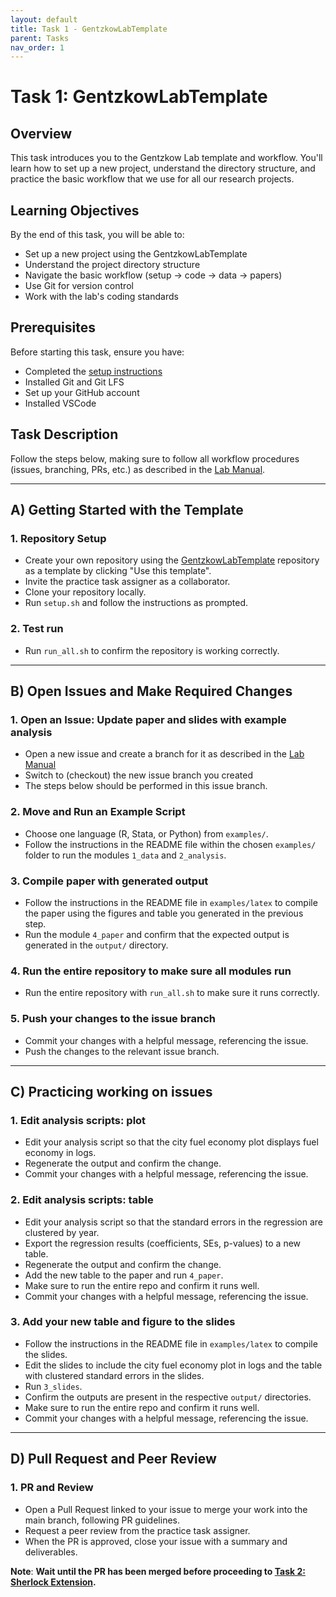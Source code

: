 ```yaml
---
layout: default
title: Task 1 - GentzkowLabTemplate
parent: Tasks
nav_order: 1
---
```


# Task 1: GentzkowLabTemplate

## Overview

This task introduces you to the Gentzkow Lab template and workflow. You'll learn how to set up a new project, understand the directory structure, and practice the basic workflow that we use for all our research projects.

## Learning Objectives

By the end of this task, you will be able to:

- Set up a new project using the GentzkowLabTemplate
- Understand the project directory structure
- Navigate the basic workflow (setup → code → data → papers)
- Use Git for version control
- Work with the lab's coding standards

## Prerequisites

Before starting this task, ensure you have:

- Completed the [setup instructions](setup_instr.md)
- Installed Git and Git LFS
- Set up your GitHub account
- Installed VSCode

## Task Description

Follow the steps below, making sure to follow all workflow procedures (issues, branching, PRs, etc.) as described in the [Lab Manual](https://docs.google.com/document/u/1/d/15urblzRR2XaymiXhvlEVfCJCwuMQQ3KaF-l4ol68dnA/edit?tab=t.0#heading=h.9zo0bcd06n82).

---

## A) Getting Started with the Template

### 1. Repository Setup
- Create your own repository using the [GentzkowLabTemplate](https://github.com/gentzkow/GentzkowLabTemplate) repository as a template by clicking "Use this template".
- Invite the practice task assigner as a collaborator.
- Clone your repository locally.
- Run `setup.sh` and follow the instructions as prompted. 

### 2. Test run
- Run `run_all.sh` to confirm the repository is working correctly. 

---

## B) Open Issues and Make Required Changes

### 1. Open an Issue: Update paper and slides with example analysis
- Open a new issue and create a branch for it as described in the [Lab Manual](https://docs.google.com/document/u/1/d/15urblzRR2XaymiXhvlEVfCJCwuMQQ3KaF-l4ol68dnA/edit?tab=t.0#heading=h.9zo0bcd06n82)
- Switch to (checkout) the new issue branch you created
- The steps below should be performed in this issue branch. 

### 2. Move and Run an Example Script
- Choose one language (R, Stata, or Python) from `examples/`.
- Follow the instructions in the README file within the chosen `examples/` folder to run the modules `1_data` and `2_analysis`. 

### 3. Compile paper with generated output
- Follow the instructions in the README file in `examples/latex` to compile the paper using the figures and table you generated in the previous step.
- Run the module `4_paper` and confirm that the expected output is generated in the `output/` directory.

### 4. Run the entire repository to make sure all modules run
- Run the entire repository with `run_all.sh` to make sure it runs correctly.

### 5. Push your changes to the issue branch
- Commit your changes with a helpful message, referencing the issue.
- Push the changes to the relevant issue branch.
  
---

## C) Practicing working on issues

### 1. Edit analysis scripts: plot
- Edit your analysis script so that the city fuel economy plot displays fuel economy in logs. 
- Regenerate the output and confirm the change.
- Commit your changes with a helpful message, referencing the issue.

### 2. Edit analysis scripts: table
- Edit your analysis script so that the standard errors in the regression are clustered by year.
- Export the regression results (coefficients, SEs, p-values) to a new table.
- Regenerate the output and confirm the change.
- Add the new table to the paper and run `4_paper`.
- Make sure to run the entire repo and confirm it runs well.
- Commit your changes with a helpful message, referencing the issue.

### 3. Add your new table and figure to the slides
- Follow the instructions in the README file in `examples/latex` to compile the slides.
- Edit the slides to include the city fuel economy plot in logs and the table with clustered standard errors in the slides.
- Run `3_slides`.
- Confirm the outputs are present in the respective `output/` directories.
- Make sure to run the entire repo and confirm it runs well.
- Commit your changes with a helpful message, referencing the issue.

---

## D) Pull Request and Peer Review

### 1. PR and Review
- Open a Pull Request linked to your issue to merge your work into the main branch, following PR guidelines.
- Request a peer review from the practice task assigner.
- When the PR is approved, close your issue with a summary and deliverables.
   
**Note**: **Wait until the PR has been merged before proceeding to [Task 2: Sherlock Extension](task2.md).** 